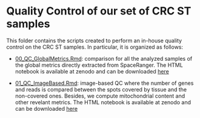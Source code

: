 # Quality Control of our set of CRC ST samples

This folder contains the scripts created to perform an in-house quality control on the CRC ST samples. In particular, it is organized as follows:

* [00_QC_GlobalMetrics.Rmd](https://github.com/alberto-valdeolivas/ST_CRC_CMS/blob/main/Quality_Control/00_QC_GlobalMetrics.Rmd): comparison for all the analyzed samples of the global metrics directly extracted from SpaceRanger. The HTML notebook is available at zenodo and can be downloaded [here](https://zenodo.org/record/7440183/files/00_QC_GlobalMetrics.html?download=1)

* [01_QC_ImageBased.Rmd](https://github.com/alberto-valdeolivas/ST_CRC_CMS/blob/main/Quality_Control/01_QC_ImageBased.Rmd): image-based QC where the number of genes and reads is compared between the spots covered by tissue and the non-covered ones. Besides, we compute mitochondrial content and other revelant metrics. The HTML notebook is available at zenodo and can be downloaded [here](https://zenodo.org/record/7440183/files/01_QC_ImageBased.html?download=1)





